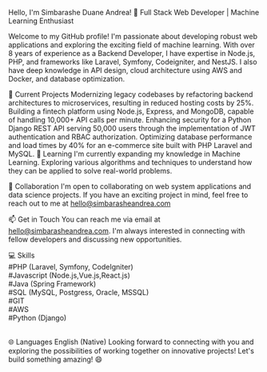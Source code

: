 Hello, I'm Simbarashe Duane Andrea! 👋
Full Stack Web Developer | Machine Learning Enthusiast

Welcome to my GitHub profile! I'm passionate about developing robust web applications and exploring the exciting field of machine learning. With over 8 years of experience as a Backend Developer, I have expertise in Node.js, PHP, and frameworks like Laravel, Symfony, Codeigniter, and NestJS. I also have deep knowledge in API design, cloud architecture using AWS and Docker, and database optimization.

🔭 Current Projects
Modernizing legacy codebases by refactoring backend architectures to microservices, resulting in reduced hosting costs by 25%.
Building a fintech platform using Node.js, Express, and MongoDB, capable of handling 10,000+ API calls per minute.
Enhancing security for a Python Django REST API serving 50,000 users through the implementation of JWT authentication and RBAC authorization.
Optimizing database performance and load times by 40% for an e-commerce site built with PHP Laravel and MySQL.
🌱 Learning
I'm currently expanding my knowledge in Machine Learning. Exploring various algorithms and techniques to understand how they can be applied to solve real-world problems.

👯 Collaboration
I'm open to collaborating on web system applications and data science projects. If you have an exciting project in mind, feel free to reach out to me at hello@simbarasheandrea.com

📫 Get in Touch
You can reach me via email at hello@simbarasheandrea.com. I'm always interested in connecting with fellow developers and discussing new opportunities.

💻 Skills<br>
#PHP (Laravel, Symfony, CodeIgniter)<br>
#Javascript (Node.js,Vue.js,React.js)<br>
#Java (Spring Framework)<br>
#SQL (MySQL, Postgress, Oracle, MSSQL)<br>
#GIT<br>
#AWS<br>
#Python (Django)<br><br>

🌐 Languages
English (Native)
Looking forward to connecting with you and exploring the possibilities of working together on innovative projects! Let's build something amazing! 😄
